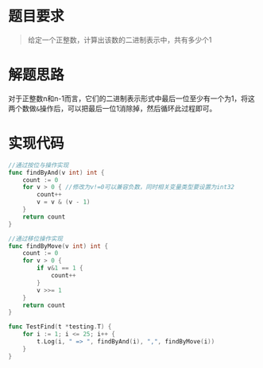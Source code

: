# 题目要求
>给定一个正整数，计算出该数的二进制表示中，共有多少个1

# 解题思路

对于正整数n和n-1而言，它们的二进制表示形式中最后一位至少有一个为1，将这两个数做`&`操作后，可以把最后一位1消除掉，然后循环此过程即可。

# 实现代码
```go
//通过按位与操作实现
func findByAnd(v int) int {
	count := 0
	for v > 0 { //修改为v!=0可以兼容负数，同时相关变量类型要设置为int32
		count++
		v = v & (v - 1)
	}
	return count
}

//通过移位操作实现
func findByMove(v int) int {
	count := 0
	for v > 0 {
		if v&1 == 1 {
			count++
		}
		v >>= 1
	}
	return count
}

func TestFind(t *testing.T) {
	for i := 1; i <= 25; i++ {
		t.Log(i, " => ", findByAnd(i), ",", findByMove(i))
	}
}
```
